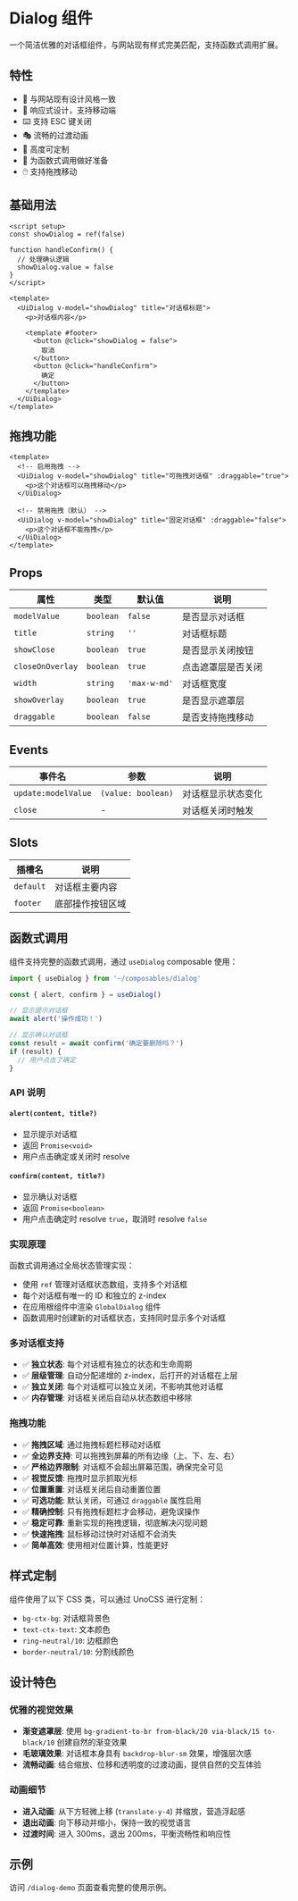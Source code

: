 # Dialog 组件

一个简洁优雅的对话框组件，与网站现有样式完美匹配，支持函数式调用扩展。

## 特性

- 🎨 与网站现有设计风格一致
- 📱 响应式设计，支持移动端
- ⌨️ 支持 ESC 键关闭
- 🎭 流畅的过渡动画
- 🔧 高度可定制
- 🚀 为函数式调用做好准备
- 🖱️ 支持拖拽移动

## 基础用法

```vue
<script setup>
const showDialog = ref(false)

function handleConfirm() {
  // 处理确认逻辑
  showDialog.value = false
}
</script>

<template>
  <UiDialog v-model="showDialog" title="对话框标题">
    <p>对话框内容</p>

    <template #footer>
      <button @click="showDialog = false">
        取消
      </button>
      <button @click="handleConfirm">
        确定
      </button>
    </template>
  </UiDialog>
</template>
```

## 拖拽功能

```vue
<template>
  <!-- 启用拖拽 -->
  <UiDialog v-model="showDialog" title="可拖拽对话框" :draggable="true">
    <p>这个对话框可以拖拽移动</p>
  </UiDialog>

  <!-- 禁用拖拽（默认） -->
  <UiDialog v-model="showDialog" title="固定对话框" :draggable="false">
    <p>这个对话框不能拖拽</p>
  </UiDialog>
</template>
```

## Props

| 属性             | 类型      | 默认值       | 说明               |
| ---------------- | --------- | ------------ | ------------------ |
| `modelValue`     | `boolean` | `false`      | 是否显示对话框     |
| `title`          | `string`  | `''`         | 对话框标题         |
| `showClose`      | `boolean` | `true`       | 是否显示关闭按钮   |
| `closeOnOverlay` | `boolean` | `true`       | 点击遮罩层是否关闭 |
| `width`          | `string`  | `'max-w-md'` | 对话框宽度         |
| `showOverlay`    | `boolean` | `true`       | 是否显示遮罩层     |
| `draggable`      | `boolean` | `false`      | 是否支持拖拽移动   |

## Events

| 事件名              | 参数               | 说明               |
| ------------------- | ------------------ | ------------------ |
| `update:modelValue` | `(value: boolean)` | 对话框显示状态变化 |
| `close`             | -                  | 对话框关闭时触发   |

## Slots

| 插槽名    | 说明             |
| --------- | ---------------- |
| `default` | 对话框主要内容   |
| `footer`  | 底部操作按钮区域 |

## 函数式调用

组件支持完整的函数式调用，通过 `useDialog` composable 使用：

```typescript
import { useDialog } from '~/composables/dialog'

const { alert, confirm } = useDialog()

// 显示提示对话框
await alert('操作成功！')

// 显示确认对话框
const result = await confirm('确定要删除吗？')
if (result) {
  // 用户点击了确定
}
```

### API 说明

#### `alert(content, title?)`

- 显示提示对话框
- 返回 `Promise<void>`
- 用户点击确定或关闭时 resolve

#### `confirm(content, title?)`

- 显示确认对话框
- 返回 `Promise<boolean>`
- 用户点击确定时 resolve `true`，取消时 resolve `false`

### 实现原理

函数式调用通过全局状态管理实现：

- 使用 `ref` 管理对话框状态数组，支持多个对话框
- 每个对话框有唯一的 ID 和独立的 z-index
- 在应用根组件中渲染 `GlobalDialog` 组件
- 函数调用时创建新的对话框状态，支持同时显示多个对话框

### 多对话框支持

- ✅ **独立状态**: 每个对话框有独立的状态和生命周期
- ✅ **层级管理**: 自动分配递增的 z-index，后打开的对话框在上层
- ✅ **独立关闭**: 每个对话框可以独立关闭，不影响其他对话框
- ✅ **内存管理**: 对话框关闭后自动从状态数组中移除

### 拖拽功能

- ✅ **拖拽区域**: 通过拖拽标题栏移动对话框
- ✅ **全边界支持**: 可以拖拽到屏幕的所有边缘（上、下、左、右）
- ✅ **严格边界限制**: 对话框不会超出屏幕范围，确保完全可见
- ✅ **视觉反馈**: 拖拽时显示抓取光标
- ✅ **位置重置**: 对话框关闭后自动重置位置
- ✅ **可选功能**: 默认关闭，可通过 `draggable` 属性启用
- ✅ **精确控制**: 只有拖拽标题栏才会移动，避免误操作
- ✅ **稳定可靠**: 重新实现的拖拽逻辑，彻底解决闪现问题
- ✅ **快速拖拽**: 鼠标移动过快时对话框不会消失
- ✅ **简单高效**: 使用相对位置计算，性能更好

## 样式定制

组件使用了以下 CSS 类，可以通过 UnoCSS 进行定制：

- `bg-ctx-bg`: 对话框背景色
- `text-ctx-text`: 文本颜色
- `ring-neutral/10`: 边框颜色
- `border-neutral/10`: 分割线颜色

## 设计特色

### 优雅的视觉效果

- **渐变遮罩层**: 使用 `bg-gradient-to-br from-black/20 via-black/15 to-black/10` 创建自然的渐变效果
- **毛玻璃效果**: 对话框本身具有 `backdrop-blur-sm` 效果，增强层次感
- **流畅动画**: 结合缩放、位移和透明度的过渡动画，提供自然的交互体验

### 动画细节

- **进入动画**: 从下方轻微上移 (`translate-y-4`) 并缩放，营造浮起感
- **退出动画**: 向下移动并缩小，保持一致的视觉语言
- **过渡时间**: 进入 300ms，退出 200ms，平衡流畅性和响应性

## 示例

访问 `/dialog-demo` 页面查看完整的使用示例。
